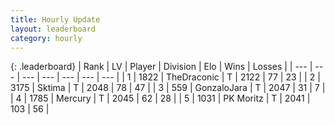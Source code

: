 ```yaml
---
title: Hourly Update
layout: leaderboard
category: hourly
---
```


{: .leaderboard}
| Rank | LV | Player | Division | Elo | Wins | Losses |
| --- | --- | --- | --- | --- | --- | --- |
| <span data-change="0">1</span> | 1822 | <span title="ID: 544310">TheDraconic</span> | T | <span data-change="0">2122</span> | <span data-change="0">77</span> | <span data-change="0">23</span> |
| <span data-change="0">2</span> | 3175 | <span title="ID: 353063">Sktima</span> | T | <span data-change="-6">2048</span> | <span data-change="1">78</span> | <span data-change="1">47</span> |
| <span data-change="0">3</span> | 559 | <span title="ID: 650626">GonzaloJara</span> | T | <span data-change="0">2047</span> | <span data-change="0">31</span> | <span data-change="0">7</span> |
| <span data-change="0">4</span> | 1785 | <span title="ID: 692745">Mercury</span> | T | <span data-change="0">2045</span> | <span data-change="0">62</span> | <span data-change="0">28</span> |
| <span data-change="0">5</span> | 1031 | <span title="ID: 427478">PK Moritz</span> | T | <span data-change="0">2041</span> | <span data-change="0">103</span> | <span data-change="0">56</span> |